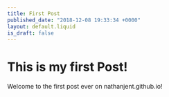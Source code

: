 ```yaml
---
title: First Post
published_date: "2018-12-08 19:33:34 +0000"
layout: default.liquid
is_draft: false
---
```

# This is my first Post!

Welcome to the first post ever on nathanjent.github.io!
